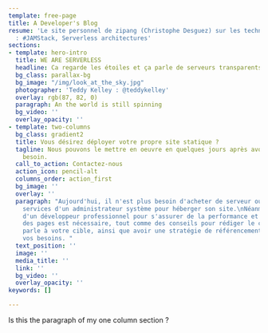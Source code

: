 ```yaml
---
template: free-page
title: A Developer's Blog
resume: 'Le site personnel de zipang (Christophe Desguez) sur les technos qui l''interessent
  : #JAMStack, Serverless architectures'
sections:
- template: hero-intro
  title: WE ARE SERVERLESS
  headline: Ca regarde les étoiles et ça parle de serveurs transparents
  bg_class: parallax-bg
  bg_image: "/img/look_at_the_sky.jpg"
  photographer: 'Teddy Kelley : @teddykelley'
  overlay: rgb(87, 82, 0)
  paragraph: An the world is still spinning
  bg_video: ''
  overlay_opacity: ''
- template: two-columns
  bg_class: gradient2
  title: Vous désirez déployer votre propre site statique ?
  tagline: Nous pouvons le mettre en oeuvre en quelques jours après avoir étudié votre
    besoin.
  call_to_action: Contactez-nous
  action_icon: pencil-alt
  columns_order: action_first
  bg_image: ''
  overlay: ''
  paragraph: "Aujourd'hui, il n'est plus besoin d'acheter de serveur ou de louer les
    services d'un administrateur système pour héberger son site.\nNéanmoins, les services
    d'un développeur professionnel pour s'assurer de la performance et de la qualité
    des pages est nécessaire, tout comme des conseils pour rédiger le contenu qui
    parle à votre cible, ainsi que avoir une stratégie de référencement adaptée à
    vos besoins. "
  text_position: ''
  image: ''
  media_title: ''
  link: ''
  bg_video: ''
  overlay_opacity: ''
keywords: []

---
```

Is this the paragraph of my one column section ?